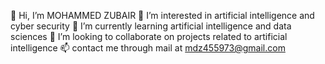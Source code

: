
👋 Hi, I’m MOHAMMED ZUBAIR
👀 I’m interested in artificial intelligence and cyber security
🌱 I’m currently learning artificial intelligence and data sciences
💞️ I’m looking to collaborate on projects related to artificial intelligence
📫 contact me through mail at mdz455973@gmail.com
<!---
MDZubair01/MDZubair01 is a ✨ special ✨ repository because its `README.md` (this file) appears on your GitHub profile.
You can click the Preview link to take a look at your changes.
--->
